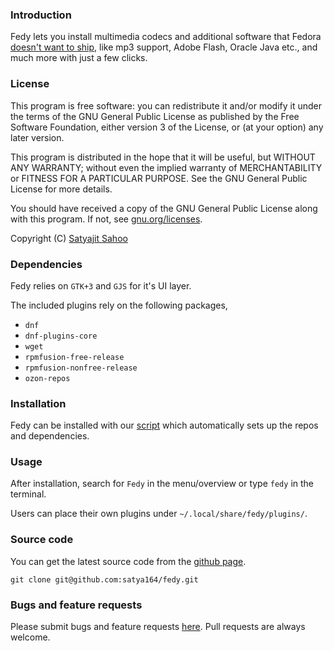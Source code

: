 ### Introduction

Fedy lets you install multimedia codecs and additional software that Fedora [doesn't want to ship](http://fedoraproject.org/wiki/Forbidden_items?rd=ForbiddenItems), like mp3 support, Adobe Flash, Oracle Java etc., and much more with just a few clicks.

### License

This program is free software: you can redistribute it and/or modify it under the terms of the GNU General Public License as published by the Free Software Foundation, either version 3 of the License, or (at your option) any later version.

This program is distributed in the hope that it will be useful, but WITHOUT ANY WARRANTY; without even the implied warranty of MERCHANTABILITY or FITNESS FOR A PARTICULAR PURPOSE. See the GNU General Public License for more details.

You should have received a copy of the GNU General Public License along with this program.  If not, see [gnu.org/licenses](http://www.gnu.org/licenses/).

Copyright (C) [Satyajit Sahoo](mailto:satyajit.happy@gmail.com)

### Dependencies

Fedy relies on `GTK+3` and `GJS` for it's UI layer.

The included plugins rely on the following packages,
* `dnf`
* `dnf-plugins-core`
* `wget`
* `rpmfusion-free-release`
* `rpmfusion-nonfree-release`
* `ozon-repos`

### Installation

Fedy can be installed with our [script](http://satya164.github.io/fedy/fedy-installer) which automatically sets up the repos and dependencies.

### Usage

After installation, search for `Fedy` in the menu/overview or type `fedy` in the terminal.

Users can place their own plugins under `~/.local/share/fedy/plugins/`.

### Source code

You can get the latest source code from the [github page](http://github.com/satya164/fedy).

`git clone git@github.com:satya164/fedy.git`

### Bugs and feature requests

Please submit bugs and feature requests [here](http://github.com/satya164/fedy/issues). Pull requests are always welcome.
